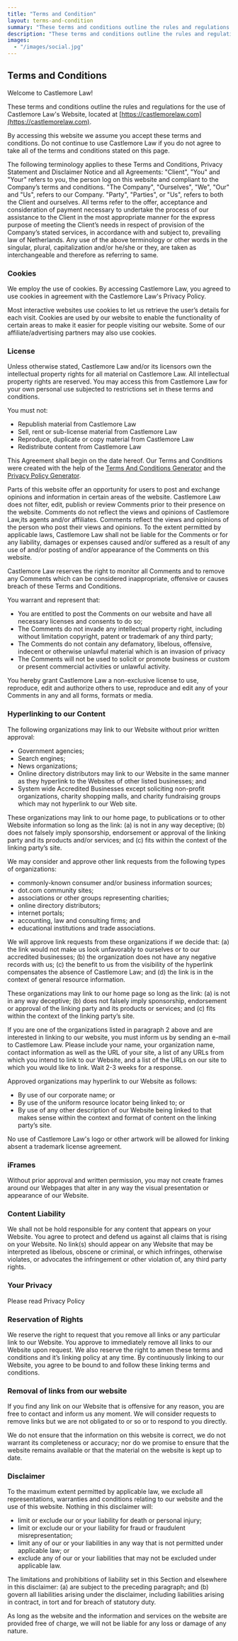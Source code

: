 ```yaml
---
title: "Terms and Condition"
layout: terms-and-condition
summary: "These terms and conditions outline the rules and regulations for the use of Castlemore Law's Website, located at https://castlemorelaw.com."
description: "These terms and conditions outline the rules and regulations for the use of Castlemore Law's Website, located at https://castlemorelaw.com."
images:
  - "/images/social.jpg"
---
```


## __Terms and Conditions__

Welcome to Castlemore Law!

These terms and conditions outline the rules and regulations for the use of Castlemore Law's Website, located at [https://castlemorelaw.com](https://castlemorelaw.com).

By accessing this website we assume you accept these terms and conditions. Do not continue to use Castlemore Law if you do not agree to take all of the terms and conditions stated on this page.

The following terminology applies to these Terms and Conditions, Privacy Statement and Disclaimer Notice and all Agreements: "Client", "You" and "Your" refers to you, the person log on this website and compliant to the Company’s terms and conditions. "The Company", "Ourselves", "We", "Our" and "Us", refers to our Company. "Party", "Parties", or "Us", refers to both the Client and ourselves. All terms refer to the offer, acceptance and consideration of payment necessary to undertake the process of our assistance to the Client in the most appropriate manner for the express purpose of meeting the Client’s needs in respect of provision of the Company’s stated services, in accordance with and subject to, prevailing law of Netherlands. Any use of the above terminology or other words in the singular, plural, capitalization and/or he/she or they, are taken as interchangeable and therefore as referring to same.

### __Cookies__

We employ the use of cookies. By accessing Castlemore Law, you agreed to use cookies in agreement with the Castlemore Law's Privacy Policy. 

Most interactive websites use cookies to let us retrieve the user’s details for each visit. Cookies are used by our website to enable the functionality of certain areas to make it easier for people visiting our website. Some of our affiliate/advertising partners may also use cookies.

### __License__

Unless otherwise stated, Castlemore Law and/or its licensors own the intellectual property rights for all material on Castlemore Law. All intellectual property rights are reserved. You may access this from Castlemore Law for your own personal use subjected to restrictions set in these terms and conditions.

You must not:

+ Republish material from Castlemore Law
+ Sell, rent or sub-license material from Castlemore Law
+ Reproduce, duplicate or copy material from Castlemore Law
+ Redistribute content from Castlemore Law


This Agreement shall begin on the date hereof. Our Terms and Conditions were created with the help of the [Terms And Conditions Generator](https://www.termsandconditionsgenerator.com) and the [Privacy Policy Generator](https://www.generateprivacypolicy.com).

Parts of this website offer an opportunity for users to post and exchange opinions and information in certain areas of the website. Castlemore Law does not filter, edit, publish or review Comments prior to their presence on the website. Comments do not reflect the views and opinions of Castlemore Law,its agents and/or affiliates. Comments reflect the views and opinions of the person who post their views and opinions. To the extent permitted by applicable laws, Castlemore Law shall not be liable for the Comments or for any liability, damages or expenses caused and/or suffered as a result of any use of and/or posting of and/or appearance of the Comments on this website.

Castlemore Law reserves the right to monitor all Comments and to remove any Comments which can be considered inappropriate, offensive or causes breach of these Terms and Conditions.

You warrant and represent that:


+ You are entitled to post the Comments on our website and have all necessary licenses and consents to do so;
+ The Comments do not invade any intellectual property right, including without limitation copyright, patent or trademark of any third party;
+ The Comments do not contain any defamatory, libelous, offensive, indecent or otherwise unlawful material which is an invasion of privacy
+ The Comments will not be used to solicit or promote business or custom or present commercial activities or unlawful activity.


You hereby grant Castlemore Law a non-exclusive license to use, reproduce, edit and authorize others to use, reproduce and edit any of your Comments in any and all forms, formats or media.

### __Hyperlinking to our Content__

The following organizations may link to our Website without prior written approval:


+ Government agencies;
+ Search engines;
+ News organizations;
+ Online directory distributors may link to our Website in the same manner as they hyperlink to the Websites of other listed businesses; and
+ System wide Accredited Businesses except soliciting non-profit organizations, charity shopping malls, and charity fundraising groups which may not hyperlink to our Web site.

These organizations may link to our home page, to publications or to other Website information so long as the link: (a) is not in any way deceptive; (b) does not falsely imply sponsorship, endorsement or approval of the linking party and its products and/or services; and (c) fits within the context of the linking party’s site.

We may consider and approve other link requests from the following types of organizations:

+ commonly-known consumer and/or business information sources;
+ dot.com community sites;
+ associations or other groups representing charities;
+ online directory distributors;
+ internet portals;
+ accounting, law and consulting firms; and
+ educational institutions and trade associations.

We will approve link requests from these organizations if we decide that: (a) the link would not make us look unfavorably to ourselves or to our accredited businesses; (b) the organization does not have any negative records with us; (c) the benefit to us from the visibility of the hyperlink compensates the absence of Castlemore Law; and (d) the link is in the context of general resource information.

These organizations may link to our home page so long as the link: (a) is not in any way deceptive; (b) does not falsely imply sponsorship, endorsement or approval of the linking party and its products or services; and (c) fits within the context of the linking party’s site.

If you are one of the organizations listed in paragraph 2 above and are interested in linking to our website, you must inform us by sending an e-mail to Castlemore Law. Please include your name, your organization name, contact information as well as the URL of your site, a list of any URLs from which you intend to link to our Website, and a list of the URLs on our site to which you would like to link. Wait 2-3 weeks for a response.

Approved organizations may hyperlink to our Website as follows:


+ By use of our corporate name; or
+ By use of the uniform resource locator being linked to; or
+ By use of any other description of our Website being linked to that makes sense within the context and format of content on the linking party’s site.


No use of Castlemore Law's logo or other artwork will be allowed for linking absent a trademark license agreement.

### __iFrames__

Without prior approval and written permission, you may not create frames around our Webpages that alter in any way the visual presentation or appearance of our Website.

### __Content Liability__

We shall not be hold responsible for any content that appears on your Website. You agree to protect and defend us against all claims that is rising on your Website. No link(s) should appear on any Website that may be interpreted as libelous, obscene or criminal, or which infringes, otherwise violates, or advocates the infringement or other violation of, any third party rights.

### __Your Privacy__

Please read Privacy Policy

### __Reservation of Rights__

We reserve the right to request that you remove all links or any particular link to our Website. You approve to immediately remove all links to our Website upon request. We also reserve the right to amen these terms and conditions and it’s linking policy at any time. By continuously linking to our Website, you agree to be bound to and follow these linking terms and conditions.

### __Removal of links from our website__

If you find any link on our Website that is offensive for any reason, you are free to contact and inform us any moment. We will consider requests to remove links but we are not obligated to or so or to respond to you directly.

We do not ensure that the information on this website is correct, we do not warrant its completeness or accuracy; nor do we promise to ensure that the website remains available or that the material on the website is kept up to date.

### __Disclaimer__

To the maximum extent permitted by applicable law, we exclude all representations, warranties and conditions relating to our website and the use of this website. Nothing in this disclaimer will:

+ limit or exclude our or your liability for death or personal injury;
+ limit or exclude our or your liability for fraud or fraudulent misrepresentation;
+ limit any of our or your liabilities in any way that is not permitted under applicable law; or
+ exclude any of our or your liabilities that may not be excluded under applicable law.

The limitations and prohibitions of liability set in this Section and elsewhere in this disclaimer: (a) are subject to the preceding paragraph; and (b) govern all liabilities arising under the disclaimer, including liabilities arising in contract, in tort and for breach of statutory duty.

As long as the website and the information and services on the website are provided free of charge, we will not be liable for any loss or damage of any nature.